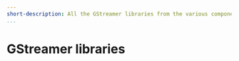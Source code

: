```yaml
---
short-description: All the GStreamer libraries from the various components
...
```


# GStreamer libraries
